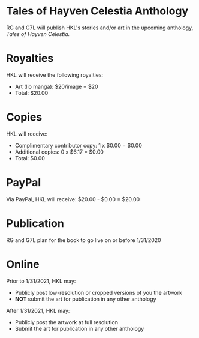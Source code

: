 # Tales of Hayven Celestia Anthology
RG and G7L will publish HKL's stories and/or art in the upcoming anthology, *Tales of Hayven Celestia.*
# Royalties
HKL will receive the following royalties:
* Art (lio manga): $20/image = $20
* Total: $20.00
# Copies
HKL will receive:
* Complimentary contributor copy: 1 x $0.00 = $0.00
* Additional copies: 0 x $6.17 = $0.00
* Total: $0.00
# PayPal
Via PayPal, HKL will receive: $20.00 - $0.00 = $20.00
# Publication
RG and G7L plan for the book to go live on or before 1/31/2020
# Online
Prior to 1/31/2021, HKL may:
* Publicly post low-resolution or cropped versions of you the artwork
* **NOT** submit the art for publication in any other anthology

After 1/31/2021, HKL may:
* Publicly post the artwork at full resolution
* Submit the art for publication in any other anthology
